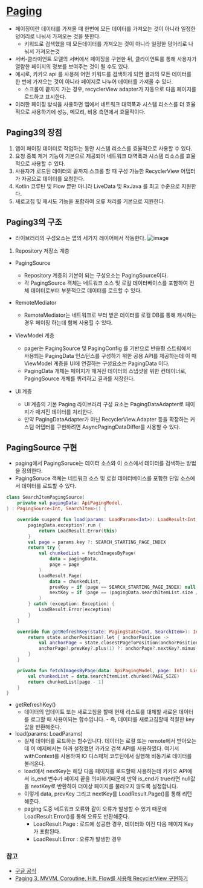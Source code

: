 # [Paging](https://developer.android.com/topic/libraries/architecture/paging/v3-overview?hl=ko)
- 페이징이란 데이터를 가져올 때 한번에 모든 데이터를 가져오는 것이 아니라 일정한 덩어리로 나눠서 가져오는 것을 뜻한다.
  - 키워드로 검색했을 때  모든데이터를 가져오는 것이 아니라 일정한 덩어리로 나눠서 가져오는것
- 서버-클라이언트 모델의 서버에서 페이징을 구현한 뒤, 클라이언트를 통해 사용자가 열람한 페이지의 정보를 보여주는 것이 될 수도 있다.
- 예시로, 카카오 api 를 사용해 어떤 키워드를 검색하게 되면 결과의 모든 데이터를 한 번에 가져오는 것이 아니라 페이지로 나누어 데이터를 가져올 수 있다.
  - 스크롤이 끝까지 가는 경우, recyclerView adapter가 자동으로 다음 페이지를 로드하고 표시한다.
- 이러한 페이징 방식을 사용하면 앱에서 네트워크 대역폭과 시스템 리소스를 더 효율적으로 사용하기에 성능, 메모리, 비용 측면에서 효율적이다.

## Paging3의 장점
1. 앱이 페이징 데이터로 작업하는 동안 시스템 리소스를 효율적으로 사용할 수 있다.
2. 요청 중복 제거 기능이 기본으로 제공되어 네트워크 대역폭과 시스템 리소스를 효율적으로 사용할 수 있다.
2. 사용자가 로드된 데이터의 끝까지 스크롤 할 때 구성 가능한 RecyclerView 어댑터가 자공으로 데이터를 요청한다.
3. Kotlin 코루틴 및 Flow 뿐만 아니라 LiveData 및 RxJava 를 최고 수준으로 지원한다.
4. 새로고침 및 재시도 기능을 포함하여 오류 처리를 기본으로 지원한다.

## Paging3의 구조
- 라이브러리의 구성요소는 앱의 세가지 레이어에서 작동한다.
![image](https://github.com/hy0417sage/TIL/assets/97173983/3ee87651-b619-4ddf-82de-ab5684ddcebf)

1. Repository 저장소 계층
- PagingSource
  - Repository 계층의 기본이 되는 구성요소는 PagingSource이다.
  - 각 PagingSource 객체는 네트워크 소스 및 로컬 데이터베이스를 포함하여 전체 데이터로부터 부분적으로 데이터를 로드할 수 있다.
- RemoteMediator
  - RemoteMediator는 네트워크로 부터 받은 데이터를 로컬 DB를 통해 캐시하는 경우 페이징 하는데 함께 사용힐 수 있다.

- ViewModel 계층
  - pager는 PagingSource 및 PagingConfig 를 기반으로 반응형 스트림에서 사용되는 PagingData 인스턴스를 구성하기 위한 공용 API를 제공하는데 이 때 ViewModel 계층을 UI에 연결하는 구성요소는 PagingData 이다.
  - PagingData 개체는 페이지가 매겨진 데이터의 스냅샷을 위한 컨테이너로, PagingSource 개체를 퀴리하고 결과를 저장한다.
  
- UI 계층
  - UI 계층의 기본 Paging 라이브러리 구성 요소는 PagingDataAdapter로 페이지가 매겨진 데이터를 처리한다.
  - 만약 PagingDataAdapter가 아닌 RecyclerView.Adapter 등을 확장하는 커스텀 어댑터를 구현하려면 AsyncPagingDataDiffer를 사용할 수 있다.


## PagingSource 구현
- paging에서 PagingSoruce는 데이터 소스와 이 소스에서 데이터를 검색하는 방법을 정의한다.
- PagingSoruce 객체는 네트워크 소스 및 로컬 데이터베이스를 포함한 단일 소스에서 데이터를 로드할 수 있다.
~~~kotlin
class SearchItemPagingSource(
    private val pagingData: ApiPagingModel,
) : PagingSource<Int, SearchItem>() {

    override suspend fun load(params: LoadParams<Int>): LoadResult<Int, SearchItem> {
        pagingData.exception?.run {
            return LoadResult.Error(this)
        }
        val page = params.key ?: SEARCH_STARTING_PAGE_INDEX
        return try {
            val chunkedList = fetchImagesByPage(
                data = pagingData,
                page = page
            )
            LoadResult.Page(
                data = chunkedList,
                prevKey = if (page == SEARCH_STARTING_PAGE_INDEX) null else page - 1,
                nextKey = if (page == (pagingData.searchItemList.size / PAGE_SIZE) + 1) null else page + 1
            )
        } catch (exception: Exception) {
            LoadResult.Error(exception)
        }
    }

    override fun getRefreshKey(state: PagingState<Int, SearchItem>): Int? {
        return state.anchorPosition?.let { anchorPosition ->
            val anchorPage = state.closestPageToPosition(anchorPosition)
            anchorPage?.prevKey?.plus(1) ?: anchorPage?.nextKey?.minus(1)
        }
    }

    private fun fetchImagesByPage(data: ApiPagingModel, page: Int): List<SearchItem> {
        val chunkedList = data.searchItemList.chunked(PAGE_SIZE)
        return chunkedList[page - 1]
    }
}
~~~
- getRefreshKey()
  - 데이터의 업데이트 또는 새로고침을 할때 현재 리스트를 대체할 새로운 데이터를 로그할 때 사용이되는 함수입니다.   - 즉, 데이터를 새로고침할때 적절한 key 값을 반환해준다.
- load(params: LoadParams)
  - 실제 데이터를 로드하는 함수입니다. 데이터는 로컬 또는 remote에서 받아오는데 이 예제에서는 아까 설정했던 카카오 검색 API를 사용하였다. 여기서 withContext를 사용하여 IO 디스패처 코루틴에서 실행해 비동기로 데이터를 불러온다.
  - load에서 nextKey는 해당 다음 페이지를 로드할때 사용하는데 카카오 API에서 is_end 변수가 페이지 끝을 의미하기때문에 만약 is_end가 true라면 null값을 nextKey로 반환하여 더이상 페이지를 불러오지 않도록 설정합니다.
  - 이렇게 data, prevKey 그리고 nextKey를 LoadResult.Page()를 통해 리턴해준다.
  - paging 도중 네트워크 오류와 같이 오류가 발생할 수 있기 때문에 LoadResult.Error()를 통해 오류도 반환해준다.
    - LoadResult.Page : 로드에 성공한 경우, 데이터와 이전 다음 페이지 Key가 포함된다.
    - LoadResult.Error : 오류가 발생한 경우



### 참고
- [구글 공식](https://developer.android.com/topic/libraries/architecture/paging/v3-overview?hl=ko)
- [Paging 3, MVVM, Coroutine, Hilt, Flow를 사용해 RecyclerView 구현하기](https://velog.io/@eoqkrskfk94/Paging-3-MVVM-Coroutine-Hilt-Flow%EB%A5%BC-%EC%82%AC%EC%9A%A9%ED%95%B4-RecyclerView-%EA%B5%AC%ED%98%84%ED%95%98%EA%B8%B0)